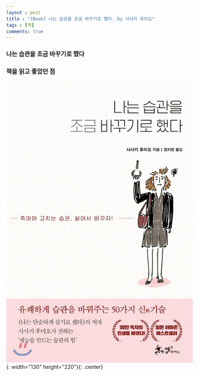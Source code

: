 ```yaml
---
layout : post
title : "[Book] 나는 습관을 조금 바꾸기로 했다. by 사시키 후미오"
tags : [책]
comments: true
---
```


### 나는 습관을 조금 바꾸기로 했다

### 책을 읽고 좋았던 점

![나는 습관을 조금 바꾸기로 했다](../images/book-17.jpg){: width="130" height="220"}{: .center}
